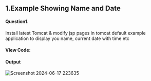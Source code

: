 ## 1.Example Showing Name and Date 

#### Question1.
Install latest Tomcat & modify jsp pages in tomcat default example application to display you name, current date with time etc

#### View Code:

#### Output
![Screenshot 2024-06-17 223635](https://github.com/Alan0602/COOLMINDS/assets/100459334/b212ba29-e4aa-4f94-b32b-d9186a70ec80)
